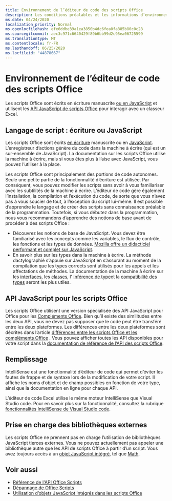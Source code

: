 ```yaml
---
title: Environnement de l’éditeur de code des scripts Office
description: Les conditions préalables et les informations d’environnement pour les scripts Office dans Excel sur le Web.
ms.date: 04/24/2020
localization_priority: Normal
ms.openlocfilehash: efe6ddbe39a1ea3850b4dc6fea0fa885b80c0c28
ms.sourcegitcommit: aec3c971c6640429f89b6bb99d2c95ea06725599
ms.translationtype: MT
ms.contentlocale: fr-FR
ms.lasthandoff: 06/25/2020
ms.locfileid: "44878667"
---
```

# <a name="office-scripts-code-editor-environment"></a>Environnement de l’éditeur de code des scripts Office

Les scripts Office sont écrits en écriture manuscrite [ou en JavaScript](#scripting-language-typescript-or-javascript) et utilisent les [API JavaScript de scripts Office](#office-scripts-javascript-api) pour interagir avec un classeur Excel.

## <a name="scripting-language-typescript-or-javascript"></a>Langage de script : écriture ou JavaScript

Les scripts Office sont écrits [en écriture](https://www.typescriptlang.org/docs/home.html) manuscrite ou en [JavaScript](https://developer.mozilla.org/docs/Web/JavaScript). L’enregistreur d’actions génère du code dans la machine à écrire (qui est un sur-ensemble de JavaScript). La documentation sur les scripts Office utilise la machine à écrire, mais si vous êtes plus à l’aise avec JavaScript, vous pouvez l’utiliser à la place.

Les scripts Office sont principalement des portions de code autonomes. Seule une petite partie de la fonctionnalité d’écriture est utilisée. Par conséquent, vous pouvez modifier les scripts sans avoir à vous familiariser avec les subtilités de la machine à écrire. L’éditeur de code gère également l’installation, la compilation et l’exécution du code, de sorte que vous n’avez pas à vous soucier de tout, à l’exception du script lui-même. Il est possible d’apprendre le langage et de créer des scripts sans connaissance préalable de la programmation. Toutefois, si vous débutez dans la programmation, nous vous recommandons d’apprendre des notions de base avant de procéder à des scripts Office :

- Découvrez les notions de base de JavaScript. Vous devez être familiarisé avec les concepts comme les variables, le flux de contrôle, les fonctions et les types de données. [Mozilla offre un didacticiel performant et complet sur JavaScript](https://developer.mozilla.org/docs/Web/JavaScript/Guide/Introduction).
- En savoir plus sur les types dans la machine à écrire. La méthode dactylographié s’appuie sur JavaScript en s’assurant au moment de la compilation que les types corrects sont utilisés pour les appels et les affectations de méthodes. La documentation de la machine à écrire sur les [interfaces](https://www.typescriptlang.org/docs/handbook/interfaces.html), les [classes](https://www.typescriptlang.org/docs/handbook/classes.html), l' [inférence de type](https://www.typescriptlang.org/docs/handbook/type-inference.html)et la [compatibilité des types](https://www.typescriptlang.org/docs/handbook/type-compatibility.html) seront les plus utiles.

## <a name="office-scripts-javascript-api"></a>API JavaScript pour les scripts Office

Les scripts Office utilisent une version spécialisée des API JavaScript pour Office pour les [Compléments Office](/office/dev/add-ins/overview/index). Bien qu’il existe des similitudes entre les deux API, vous ne devez pas supposer que le code peut être transféré entre les deux plateformes. Les différences entre les deux plateformes sont décrites dans l’article [différences entre les scripts Office et les compléments Office](../resources/add-ins-differences.md#apis) . Vous pouvez afficher toutes les API disponibles pour votre script dans la [documentation de référence de l’API des scripts Office](/javascript/api/office-scripts/overview).

## <a name="intellisense"></a>Remplissage

IntelliSense est une fonctionnalité d’éditeur de code qui permet d’éviter les fautes de frappe et de syntaxe lors de la modification de votre script. Il affiche les noms d’objet et de champ possibles en fonction de votre type, ainsi que la documentation en ligne pour chaque API.

L’éditeur de code Excel utilise le même moteur IntelliSense que Visual Studio code. Pour en savoir plus sur la fonctionnalité, consultez la rubrique [fonctionnalités IntelliSense de Visual Studio code](https://code.visualstudio.com/docs/editor/intellisense#_intellisense-features).

## <a name="external-library-support"></a>Prise en charge des bibliothèques externes

Les scripts Office ne prennent pas en charge l’utilisation de bibliothèques JavaScript tierces externes. Vous ne pouvez actuellement pas appeler une bibliothèque autre que les API de scripts Office à partir d’un script. Vous avez toujours accès à un [objet JavaScript intégré](../develop/javascript-objects.md), tel que [Math](https://developer.mozilla.org/docs/Web/JavaScript/Reference/Global_Objects/Math).

## <a name="see-also"></a>Voir aussi

- [Référence de l'API Office Scripts](/javascript/api/office-scripts/overview)
- [Dépannage de Office Scripts](../testing/troubleshooting.md)
- [Utilisation d’objets JavaScript intégrés dans les scripts Office](../develop/javascript-objects.md)
